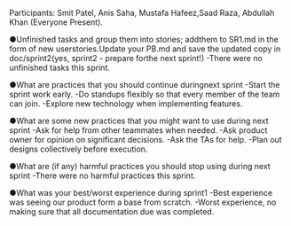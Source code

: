 Participants: Smit Patel, Anis Saha, Mustafa Hafeez,Saad Raza, Abdullah Khan (Everyone Present).

●Unfinished tasks and group them into stories; addthem to SR1.md in the form of new userstories.Update your PB.md and save the updated copy in doc/sprint2(yes, sprint2 - prepare forthe next sprint!)
-There were no unfinished tasks this sprint.

●What are practices that you should continue duringnext sprint
-Start the sprint work early.
-Do standups flexibly so that every member of the team can join.
-Explore new technology when implementing features.

●What are some new practices that you might want to use during next sprint
-Ask for help from other teammates when needed.
-Ask product owner for opinion on significant decisions.
-Ask the TAs for help.
-Plan out designs collectively before execution.

●What are (if any) harmful practices you should stop using during next sprint
-There were no harmful practices this sprint.

●What was your best/worst experience during sprint1
-Best experience was seeing our product form a base from scratch.
-Worst experience, no making sure that all documentation due was completed.
